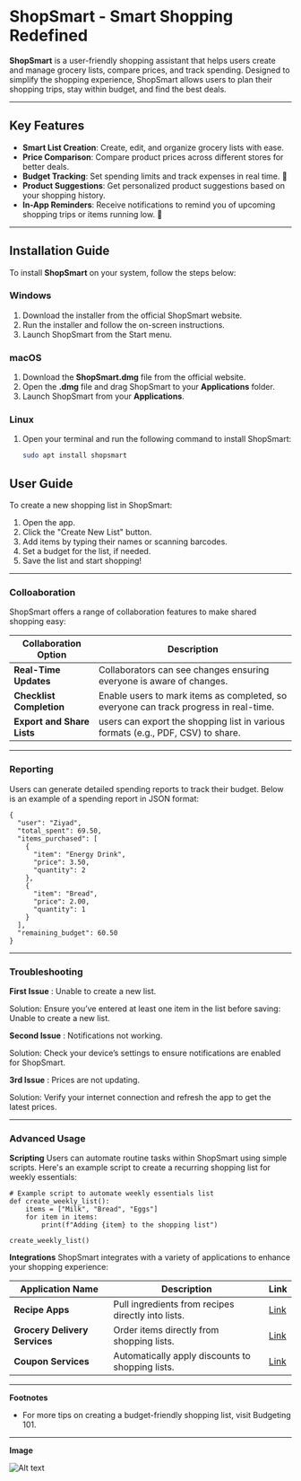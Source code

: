 # ShopSmart - Smart Shopping Redefined

**ShopSmart** is a user-friendly shopping assistant that helps users create and manage grocery lists, compare prices, and track spending. Designed to simplify the shopping experience, ShopSmart allows users to plan their shopping trips, stay within budget, and find the best deals.

---

## Key Features

- **Smart List Creation**: Create, edit, and organize grocery lists with ease.
- **Price Comparison**: Compare product prices across different stores for better deals.
- **Budget Tracking**: Set spending limits and track expenses in real time. 💸
- **Product Suggestions**: Get personalized product suggestions based on your shopping history.
- **In-App Reminders**: Receive notifications to remind you of upcoming shopping trips or items running low. 🔔

---

## Installation Guide

To install **ShopSmart** on your system, follow the steps below:

### Windows
1. Download the installer from the official ShopSmart website.
2. Run the installer and follow the on-screen instructions.
3. Launch ShopSmart from the Start menu.

### macOS
1. Download the **ShopSmart.dmg** file from the official website.
2. Open the **.dmg** file and drag ShopSmart to your **Applications** folder.
3. Launch ShopSmart from your **Applications**.

### Linux
1. Open your terminal and run the following command to install ShopSmart:
   ```bash
   sudo apt install shopsmart
   
## User Guide
To create a new shopping list in ShopSmart:

1. Open the app.
2. Click the "Create New List" button.
3. Add items by typing their names or scanning barcodes.
4. Set a budget for the list, if needed.
5. Save the list and start shopping!
---
### Colloaboration 
ShopSmart offers a range of collaboration features to make shared shopping easy:

| Collaboration Option     | Description                                                                         |
|--------------------------|-------------------------------------------------------------------------------------|
| **Real-Time Updates**    | Collaborators can see changes ensuring everyone is aware of changes.                |
| **Checklist Completion** |Enable users to mark items as completed, so everyone can track progress in real-time.|
|**Export and Share Lists**| users can export the shopping list in various formats (e.g., PDF, CSV) to share.    | 

---
### Reporting
Users can generate detailed spending reports to track their budget. Below is an example of a spending report in JSON format:
```
{
  "user": "Ziyad",
  "total_spent": 69.50,
  "items_purchased": [
    {
      "item": "Energy Drink",
      "price": 3.50,
      "quantity": 2
    },
    {
      "item": "Bread",
      "price": 2.00,
      "quantity": 1
    }
  ],
  "remaining_budget": 60.50
}
```
---
### Troubleshooting
**First Issue** : Unable to create a new list.

Solution: Ensure you’ve entered at least one item in the list before saving: Unable to create a new list.

**Second Issue** : Notifications not working.

Solution: Check your device’s settings to ensure notifications are enabled for ShopSmart.

**3rd Issue** : Prices are not updating.

Solution: Verify your internet connection and refresh the app to get the latest prices.

---
### Advanced Usage
**Scripting**
Users can automate routine tasks within ShopSmart using simple scripts. Here's an example script to create a recurring shopping list for weekly essentials:
```
# Example script to automate weekly essentials list
def create_weekly_list():
    items = ["Milk", "Bread", "Eggs"]
    for item in items:
        print(f"Adding {item} to the shopping list")

create_weekly_list()
```
**Integrations**
ShopSmart integrates with a variety of applications to enhance your shopping experience:

| Application Name               | Description                        | Link                                                        |
|--------------------------------|------------------------------------|-------------------------------------------------------------|
| **Recipe Apps**                | Pull ingredients from recipes directly into lists.      | [Link](https://www.allrecipes.com/)    |
| **Grocery Delivery Services**  |Order items directly from shopping lists.                | [Link](https://www.amazon.com/fresh)   |
| **Coupon Services**            |Automatically apply discounts to shopping lists.         | [Link](https://www.joinhoney.com)      |

---
**Footnotes**
- For more tips on creating a budget-friendly shopping list, visit Budgeting 101.


---
**Image**

![Alt text](https://img.freepik.com/free-vector/app-learn-languages_23-2148605710.jpg)










